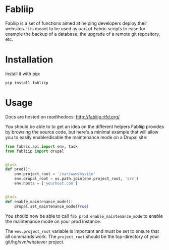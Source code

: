 Fabliip
=======

Fabliip is a set of functions aimed at helping developers deploy their
websites. It is meant to be used as part of Fabric scripts to ease for example
the backup of a database, the upgrade of a remote git repository, etc.

Installation
============

Install it with pip:

```
pip install fabliip
```

Usage
=====

Docs are hosted on readthedocs: http://fabliip.rtfd.org/

You should be able to to get an idea on the different helpers Fabliip provides
by browsing the source code, but here's a minimal example that will allow you
to easily enable/disable the maintenance mode on a Drupal site:

```python
from fabric.api import env, task
from fabliip import drupal


@task
def prod():
    env.project_root = '/var/www/mysite'
    env.drupal_root = os.path.join(env.project_root, 'src')
    env.hosts = ['yourhost.com']


@task
def enable_maintenance_mode():
    drupal.set_maintenance_mode(True)
```

You should now be able to call `fab prod enable_maintenance_mode` to enable the
maintenance mode on your prod instance.

The `env.project_root` variable is important and must be set to ensure that all
commands work. The `project_root` should be the top-directory of your
git/hg/svn/whatever project.
